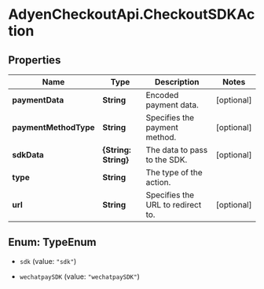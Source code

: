 # AdyenCheckoutApi.CheckoutSDKAction

## Properties

Name | Type | Description | Notes
------------ | ------------- | ------------- | -------------
**paymentData** | **String** | Encoded payment data. | [optional] 
**paymentMethodType** | **String** | Specifies the payment method. | [optional] 
**sdkData** | **{String: String}** | The data to pass to the SDK. | [optional] 
**type** | **String** | The type of the action. | 
**url** | **String** | Specifies the URL to redirect to. | [optional] 



## Enum: TypeEnum


* `sdk` (value: `"sdk"`)

* `wechatpaySDK` (value: `"wechatpaySDK"`)




